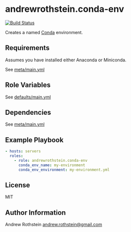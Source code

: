 andrewrothstein.conda-env
=========
[![Build Status](https://travis-ci.org/andrewrothstein/ansible-conda-env.svg?branch=master)](https://travis-ci.org/andrewrothstein/ansible-conda-env)

Creates a named [Conda](http://conda.pydata.org/docs/index.html) environment.

Requirements
------------

Assumes you have installed either Anaconda or Miniconda.

See [meta/main.yml](meta/main.yml)

Role Variables
--------------

See [defaults/main.yml](defaults/main.yml)

Dependencies
------------

See [meta/main.yml](meta/main.yml)

Example Playbook
----------------

```yml
- hosts: servers
  roles:
    - role: andrewrothstein.conda-env
      conda_env_name: my-environment
      conda_env_environment: my-environment.yml
```

License
-------

MIT

Author Information
------------------

Andrew Rothstein <andrew.rothstein@gmail.com>
